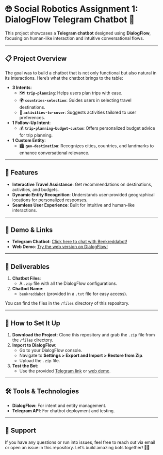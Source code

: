 # 🌐 Social Robotics Assignment 1: DialogFlow Telegram Chatbot 🤖

This project showcases a **Telegram chatbot** designed using **DialogFlow**, focusing on human-like interaction and intuitive conversational flows.

---

## 📋 Project Overview

The goal was to build a chatbot that is not only functional but also natural in its interactions. Here’s what the chatbot brings to the table:

- **3 Intents**:
  - 🗺️ **`trip-planning`**: Helps users plan trips with ease.
  - 🌍 **`countries-selection`**: Guides users in selecting travel destinations.
  - 🎢 **`activities-to-cover`**: Suggests activities tailored to user preferences.
- **1 Follow-Up Intent**:
  - 💰 **`trip-planning-budget-custom`**: Offers personalized budget advice for trip planning.
- **1 Custom Entity**:
  - 🏙️ **`geo-destination`**: Recognizes cities, countries, and landmarks to enhance conversational relevance.

---

## 🌟 Features

- **Interactive Travel Assistance**: Get recommendations on destinations, activities, and budgets.
- **Dynamic Entity Recognition**: Understands user-provided geographical locations for personalized responses.
- **Seamless User Experience**: Built for intuitive and human-like interactions.

---

## 🚀 Demo & Links

- **Telegram Chatbot**: [Click here to chat with Benkreddabot!](https://t.me/benkreddabot)
- **Web Demo**: [Try the web version on DialogFlow!](https://bot.dialogflow.com/39a77a74-e8f5-4ea4-88c5-723aa35e5007)

---

## 📂 Deliverables

1. **Chatbot Files**:
   - A `.zip` file with all the DialogFlow configurations.
2. **Chatbot Name**:
   - `benkreddabot` (provided in a `.txt` file for easy access).

You can find the files in the `/files` directory of this repository.

---

## 🔧 How to Set It Up

1. **Download the Project**: Clone this repository and grab the `.zip` file from the `/files` directory.
2. **Import to DialogFlow**:
   - Go to your DialogFlow console.
   - Navigate to **Settings > Export and Import > Restore from Zip**.
   - Upload the `.zip` file.
3. **Test the Bot**:
   - Use the provided [Telegram link](https://t.me/benkreddabot) or [web demo](https://bot.dialogflow.com/39a77a74-e8f5-4ea4-88c5-723aa35e5007).

---

## 🛠️ Tools & Technologies

- **DialogFlow**: For intent and entity management.
- **Telegram API**: For chatbot deployment and testing.

---

## 📧 Support

If you have any questions or run into issues, feel free to reach out via email or open an issue in this repository. Let’s build amazing bots together! 💬✨
